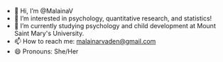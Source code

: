 - 👋 Hi, I’m @MalainaV
- 👀 I’m interested in psychology, quantitative research, and statistics!
- 🌱 I’m currently studying psychology and child development at Mount Saint Mary's University.
- 📫 How to reach me: malainarvaden@gmail.com
- 😄 Pronouns: She/Her

<!---
MalainaV/MalainaV is a ✨ special ✨ repository because its `README.md` (this file) appears on your GitHub profile.
You can click the Preview link to take a look at your changes.
--->
